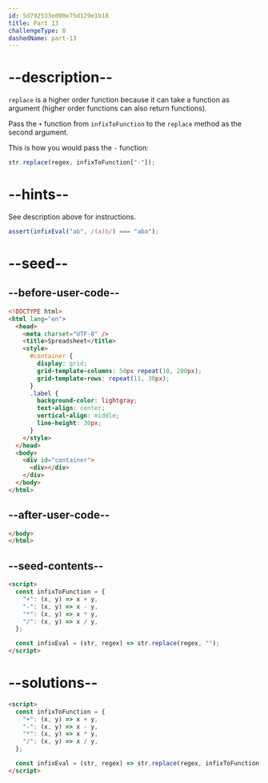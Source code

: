 ```yaml
---
id: 5d792533ed00e75d129e1b18
title: Part 13
challengeType: 0
dashedName: part-13
---
```


# --description--

`replace` is a higher order function because it can take a function as argument (higher order functions can also return functions).

Pass the `+` function from `infixToFunction` to the `replace` method as the second argument.

This is how you would pass the `-` function:

```js
str.replace(regex, infixToFunction["-"]);
```

# --hints--

See description above for instructions.

```js
assert(infixEval("ab", /(a)b/) === "aba");
```

# --seed--

## --before-user-code--

```html
<!DOCTYPE html>
<html lang="en">
  <head>
    <meta charset="UTF-8" />
    <title>Spreadsheet</title>
    <style>
      #container {
        display: grid;
        grid-template-columns: 50px repeat(10, 200px);
        grid-template-rows: repeat(11, 30px);
      }
      .label {
        background-color: lightgray;
        text-align: center;
        vertical-align: middle;
        line-height: 30px;
      }
    </style>
  </head>
  <body>
    <div id="container">
      <div></div>
    </div>
  </body>
</html>
```

## --after-user-code--

```html
</body>
</html>
```

## --seed-contents--

```html
<script>
  const infixToFunction = {
    "+": (x, y) => x + y,
    "-": (x, y) => x - y,
    "*": (x, y) => x * y,
    "/": (x, y) => x / y,
  };

  const infixEval = (str, regex) => str.replace(regex, "");
</script>
```

# --solutions--

```html
<script>
  const infixToFunction = {
    "+": (x, y) => x + y,
    "-": (x, y) => x - y,
    "*": (x, y) => x * y,
    "/": (x, y) => x / y,
  };

  const infixEval = (str, regex) => str.replace(regex, infixToFunction["+"]);
</script>
```
